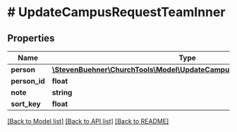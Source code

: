 # # UpdateCampusRequestTeamInner

## Properties

Name | Type | Description | Notes
------------ | ------------- | ------------- | -------------
**person** | [**\StevenBuehner\ChurchTools\Model\UpdateCampusRequestTeamInnerPerson**](UpdateCampusRequestTeamInnerPerson.md) |  | [optional]
**person_id** | **float** |  | [optional]
**note** | **string** |  |
**sort_key** | **float** |  |

[[Back to Model list]](../../README.md#models) [[Back to API list]](../../README.md#endpoints) [[Back to README]](../../README.md)
